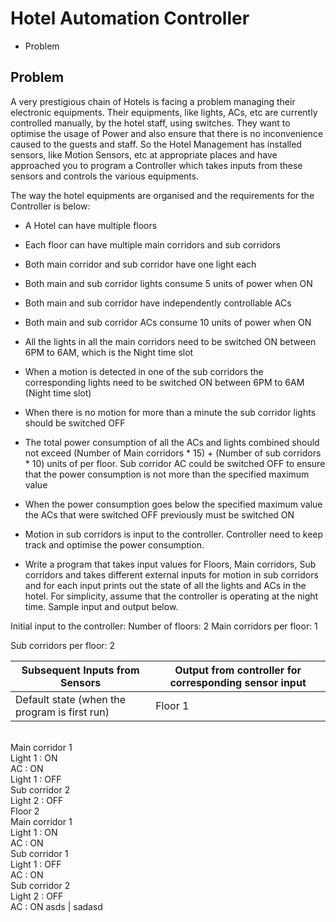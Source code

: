 # Hotel Automation Controller
- Problem

## Problem
A very prestigious chain of Hotels is facing a problem managing their electronic equipments.
Their equipments, like lights, ACs, etc are currently controlled manually, by the hotel staff, using
switches. They want to optimise the usage of Power and also ensure that there is no
inconvenience caused to the guests and staff.
So the Hotel Management has installed sensors, like Motion Sensors, etc at appropriate places
and have approached you to program a Controller which takes inputs from these sensors and
controls the various equipments.

The way the hotel equipments are organised and the requirements for the Controller is below:
- A Hotel can have multiple floors
- Each floor can have multiple main corridors and sub corridors
- Both main corridor and sub corridor have one light each
- Both main and sub corridor lights consume 5 units of power when ON
- Both main and sub corridor have independently controllable ACs
- Both main and sub corridor ACs consume 10 units of power when ON
- All the lights in all the main corridors need to be switched ON between 6PM to 6AM,
which is the Night time slot
- When a motion is detected in one of the sub corridors the corresponding lights need to
be switched ON between 6PM to 6AM (Night time slot)
- When there is no motion for more than a minute the sub corridor lights should be
switched OFF
- The total power consumption of all the ACs and lights combined should not exceed
(Number of Main corridors * 15) + (Number of sub corridors * 10) units of per floor. Sub
corridor AC could be switched OFF to ensure that the power consumption is not more
than the specified maximum value
- When the power consumption goes below the specified maximum value the ACs that
were switched OFF previously must be switched ON

- Motion in sub corridors is input to the controller. Controller need to keep track and optimise the
power consumption.
- Write a program that takes input values for Floors, Main corridors, Sub corridors and takes
different external inputs for motion in sub corridors and for each input prints out the state of all
the lights and ACs in the hotel. For simplicity, assume that the controller is operating at the night
time. Sample input and output below.

Initial input to the controller:
Number of floors: 2
Main corridors per floor: 1

Sub corridors per floor: 2


Subsequent Inputs from Sensors | Output from controller for corresponding sensor input
------------ | -------------
Default state (when the program is first run) | Floor 1 <br>
<br> Main corridor 1
<br> Light 1 : ON
<br> AC : ON
<br> Light 1 : OFF
<br> Sub corridor 2
<br> Light 2 : OFF
<br> Floor 2
<br> Main corridor 1
<br> Light 1 : ON
<br> AC : ON
<br> Sub corridor 1
<br> Light 1 : OFF
<br> AC : ON
<br> Sub corridor 2
<br> Light 2 : OFF
<br> AC : ON
asds | sadasd
